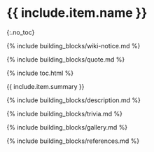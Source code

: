 # {{ include.item.name }}
{:.no_toc}

{% include building_blocks/wiki-notice.md %}

{% include building_blocks/quote.md %}

{% include toc.html %}

{{ include.item.summary }}

{% include building_blocks/description.md %}

{% include building_blocks/trivia.md %}

{% include building_blocks/gallery.md %}

{% include building_blocks/references.md %}
